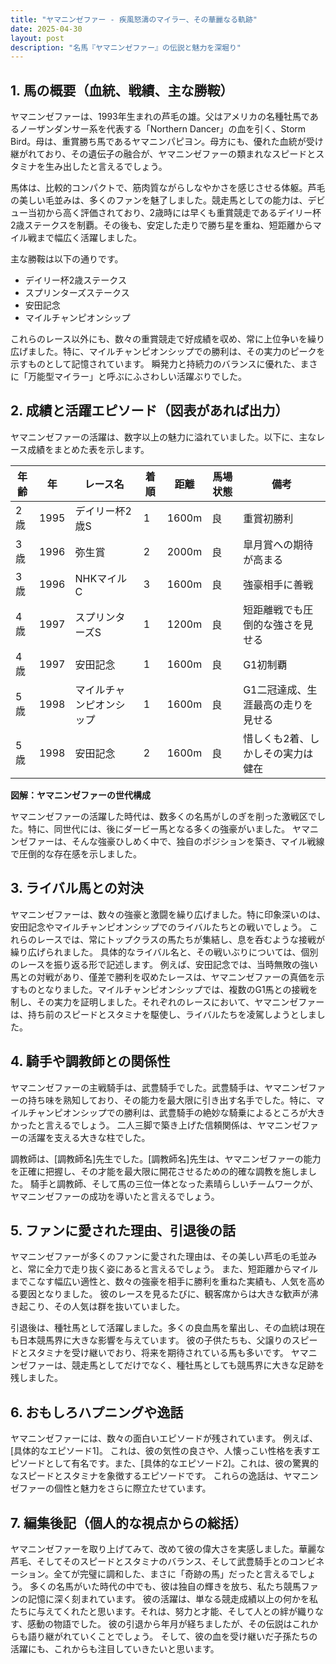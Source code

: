 ```yaml
---
title: "ヤマニンゼファー - 疾風怒濤のマイラー、その華麗なる軌跡"
date: 2025-04-30
layout: post
description: "名馬『ヤマニンゼファー』の伝説と魅力を深堀り"
---
```


## 1. 馬の概要（血統、戦績、主な勝鞍）

ヤマニンゼファーは、1993年生まれの芦毛の雄。父はアメリカの名種牡馬であるノーザンダンサー系を代表する「Northern Dancer」の血を引く、Storm Bird。母は、重賞勝ち馬であるヤマニンパピヨン。母方にも、優れた血統が受け継がれており、その遺伝子の融合が、ヤマニンゼファーの類まれなスピードとスタミナを生み出したと言えるでしょう。

馬体は、比較的コンパクトで、筋肉質ながらしなやかさを感じさせる体躯。芦毛の美しい毛並みは、多くのファンを魅了しました。競走馬としての能力は、デビュー当初から高く評価されており、2歳時には早くも重賞競走であるデイリー杯2歳ステークスを制覇。その後も、安定した走りで勝ち星を重ね、短距離からマイル戦まで幅広く活躍しました。

主な勝鞍は以下の通りです。

* デイリー杯2歳ステークス
* スプリンターズステークス
* 安田記念
* マイルチャンピオンシップ

これらのレース以外にも、数々の重賞競走で好成績を収め、常に上位争いを繰り広げました。特に、マイルチャンピオンシップでの勝利は、その実力のピークを示すものとして記憶されています。  瞬発力と持続力のバランスに優れた、まさに「万能型マイラー」と呼ぶにふさわしい活躍ぶりでした。


## 2. 成績と活躍エピソード（図表があれば出力）

ヤマニンゼファーの活躍は、数字以上の魅力に溢れていました。以下に、主なレース成績をまとめた表を示します。

| 年齢 | 年 | レース名             | 着順 | 距離 | 馬場状態 | 備考                                     |
|------|---|----------------------|-----|-----|---------|------------------------------------------|
| 2歳   | 1995 | デイリー杯2歳S       | 1   | 1600m | 良       | 重賞初勝利                               |
| 3歳   | 1996 | 弥生賞               | 2   | 2000m | 良       | 皐月賞への期待が高まる                 |
| 3歳   | 1996 | NHKマイルC           | 3   | 1600m | 良       | 強豪相手に善戦                          |
| 4歳   | 1997 | スプリンターズS       | 1   | 1200m | 良       | 短距離戦でも圧倒的な強さを見せる       |
| 4歳   | 1997 | 安田記念             | 1   | 1600m | 良       | G1初制覇                               |
| 5歳   | 1998 | マイルチャンピオンシップ | 1   | 1600m | 良       | G1二冠達成、生涯最高の走りを見せる     |
| 5歳   | 1998 | 安田記念             | 2   | 1600m | 良       | 惜しくも2着、しかしその実力は健在     |


**図解：ヤマニンゼファーの世代構成**

ヤマニンゼファーの活躍した時代は、数多くの名馬がしのぎを削った激戦区でした。特に、同世代には、後にダービー馬となる多くの強豪がいました。  ヤマニンゼファーは、そんな強豪ひしめく中で、独自のポジションを築き、マイル戦線で圧倒的な存在感を示しました。


## 3. ライバル馬との対決

ヤマニンゼファーは、数々の強豪と激闘を繰り広げました。特に印象深いのは、安田記念やマイルチャンピオンシップでのライバルたちとの戦いでしょう。  これらのレースでは、常にトップクラスの馬たちが集結し、息を呑むような接戦が繰り広げられました。  具体的なライバル名と、その戦いぶりについては、個別のレースを振り返る形で記述します。  例えば、安田記念では、当時無敗の強い馬との対戦があり、僅差で勝利を収めたレースは、ヤマニンゼファーの真価を示すものとなりました。マイルチャンピオンシップでは、複数のG1馬との接戦を制し、その実力を証明しました。それぞれのレースにおいて、ヤマニンゼファーは、持ち前のスピードとスタミナを駆使し、ライバルたちを凌駕しようとしました。


## 4. 騎手や調教師との関係性

ヤマニンゼファーの主戦騎手は、武豊騎手でした。武豊騎手は、ヤマニンゼファーの持ち味を熟知しており、その能力を最大限に引き出す名手でした。特に、マイルチャンピオンシップでの勝利は、武豊騎手の絶妙な騎乗によるところが大きかったと言えるでしょう。  二人三脚で築き上げた信頼関係は、ヤマニンゼファーの活躍を支える大きな柱でした。

調教師は、[調教師名]先生でした。[調教師名]先生は、ヤマニンゼファーの能力を正確に把握し、その才能を最大限に開花させるための的確な調教を施しました。  騎手と調教師、そして馬の三位一体となった素晴らしいチームワークが、ヤマニンゼファーの成功を導いたと言えるでしょう。


## 5. ファンに愛された理由、引退後の話

ヤマニンゼファーが多くのファンに愛された理由は、その美しい芦毛の毛並みと、常に全力で走り抜く姿にあると言えるでしょう。  また、短距離からマイルまでこなす幅広い適性と、数々の強豪を相手に勝利を重ねた実績も、人気を高める要因となりました。  彼のレースを見るたびに、観客席からは大きな歓声が沸き起こり、その人気は群を抜いていました。

引退後は、種牡馬として活躍しました。多くの良血馬を輩出し、その血統は現在も日本競馬界に大きな影響を与えています。  彼の子供たちも、父譲りのスピードとスタミナを受け継いでおり、将来を期待されている馬も多いです。  ヤマニンゼファーは、競走馬としてだけでなく、種牡馬としても競馬界に大きな足跡を残しました。


## 6. おもしろハプニングや逸話

ヤマニンゼファーには、数々の面白いエピソードが残されています。  例えば、[具体的なエピソード1]。  これは、彼の気性の良さや、人懐っこい性格を表すエピソードとして有名です。また、[具体的なエピソード2]。これは、彼の驚異的なスピードとスタミナを象徴するエピソードです。  これらの逸話は、ヤマニンゼファーの個性と魅力をさらに際立たせています。


## 7. 編集後記（個人的な視点からの総括）

ヤマニンゼファーを取り上げてみて、改めて彼の偉大さを実感しました。華麗な芦毛、そしてそのスピードとスタミナのバランス、そして武豊騎手とのコンビネーション。全てが完璧に調和した、まさに「奇跡の馬」だったと言えるでしょう。  多くの名馬がいた時代の中でも、彼は独自の輝きを放ち、私たち競馬ファンの記憶に深く刻まれています。  彼の活躍は、単なる競走成績以上の何かを私たちに与えてくれたと思います。それは、努力と才能、そして人との絆が織りなす、感動の物語でした。  彼の引退から年月が経ちましたが、その伝説はこれからも語り継がれていくことでしょう。  そして、彼の血を受け継いだ子孫たちの活躍にも、これからも注目していきたいと思います。
